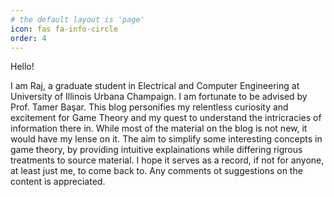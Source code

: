 ```yaml
---
# the default layout is 'page'
icon: fas fa-info-circle
order: 4
---
```


Hello!

I am Raj, a graduate student in Electrical and Computer Engineering at University of Illinois Urbana Champaign. I am fortunate to be advised by Prof. Tamer Başar. This blog personifies my relentless curiosity and excitement for Game Theory and my quest to understand the intricracies of information there in. While most of the material on the blog is not new, it would have my lense on it. The aim to simplify some interesting concepts in game theory, by providing intuitive explainations while differing rigrous treatments to source material. I hope it serves as a record, if not for anyone, at least just me, to come back to. Any comments ot suggestions on the content is appreciated.